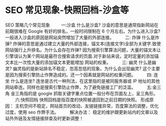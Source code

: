 # SEO 常见现象-快照回档-沙盒等

SEO 策略几个常见现象
　　
一:沙盒
什么是沙盒? 沙盒的意思是通常指新网站在前期很难在 Google 有好的排名，一般时间限制在 6 个月左右。为什么进入沙盒? 一般进入沙盒的原因是网站突然增加了大量的外部连接。
　　
二: 炸弹
什么是炸弹? 炸弹的意思是通过建立大量的外部连接，锚文本(连接文字)全部为关键字.致使网站强行上升排名。为什么会存在炸弹? 因为搜索引擎算法问题，大量的锚文本让引擎误认为某个网站是最符合搜索请求的页面.对于新站来说，定时定量的添加锚文本比一次性大量的添加锚文本更能增加 网站的权重。
　　
三: 幽灵
什么是幽灵? 幽灵指的是新站排名不稳定，忽高忽低的现象。为什么会出现幽灵? 这个主要是因为搜索引擎防止作弊造成的。还一个因素就是网站的权重问题。
　　
四: 连坐
什么是连坐? 连坐是古代一种刑法，在这里指的是被同服务器或 IP 地址的其他网站牵连。同样也是搜索引擎防止作弊，为了避免链接工厂的泛滥。
　　
五:金三角
金三角指的是 google 抓取关键字重点位置一般分布在页面左上，呈三角形。
　　
六:快照回档
快照回档是指百度的快照被退回到之前日期的快照。
形成原因： 主机空间不稳定，网站首页的改动，友链链接异常，百度算法的调整，优化过度，使用 seo 作弊手法。
　　
解决办法：
稳定的维护跟更新站内的文章以及站外外链及友情链接排查及时更新调整！